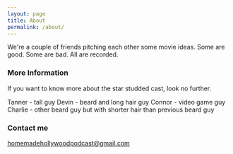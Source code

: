 ```yaml
---
layout: page
title: About
permalink: /about/
---
```


We're a couple of friends pitching each other some movie ideas. Some are good. Some are bad. All are recorded.

### More Information

If you want to know more about the star studded cast, look no further.

Tanner - tall guy
Devin - beard and long hair guy
Connor - video game guy
Charlie - other beard guy but with shorter hair than previous beard guy

### Contact me

[homemadehollywoodpodcast@gmail.com](mailto:homemadehollywoodpodcast@gmail.com)
